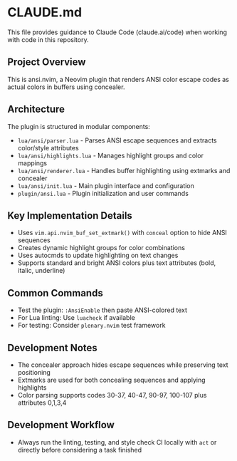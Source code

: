 # CLAUDE.md

This file provides guidance to Claude Code (claude.ai/code) when working with code in this repository.

## Project Overview

This is ansi.nvim, a Neovim plugin that renders ANSI color escape codes as actual colors in buffers using concealer.

## Architecture

The plugin is structured in modular components:

- `lua/ansi/parser.lua` - Parses ANSI escape sequences and extracts color/style attributes
- `lua/ansi/highlights.lua` - Manages highlight groups and color mappings
- `lua/ansi/renderer.lua` - Handles buffer highlighting using extmarks and concealer
- `lua/ansi/init.lua` - Main plugin interface and configuration
- `plugin/ansi.lua` - Plugin initialization and user commands

## Key Implementation Details

- Uses `vim.api.nvim_buf_set_extmark()` with `conceal` option to hide ANSI sequences
- Creates dynamic highlight groups for color combinations
- Uses autocmds to update highlighting on text changes
- Supports standard and bright ANSI colors plus text attributes (bold, italic, underline)

## Common Commands

- Test the plugin: `:AnsiEnable` then paste ANSI-colored text
- For Lua linting: Use `luacheck` if available
- For testing: Consider `plenary.nvim` test framework

## Development Notes

- The concealer approach hides escape sequences while preserving text positioning
- Extmarks are used for both concealing sequences and applying highlights
- Color parsing supports codes 30-37, 40-47, 90-97, 100-107 plus attributes 0,1,3,4

## Development Workflow

- Always run the linting, testing, and style check CI locally with `act` or directly before considering a task finished